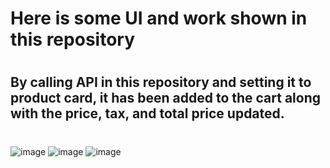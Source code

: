 # Here is some UI and work shown in this repository
#
## By calling API in this repository and setting it to product card, it has been added to the cart along with the price, tax, and total price updated.
#
![image](https://github.com/DeveloperOmarFaruk/react-ema-john-shop/assets/75971859/57f9ed9c-037f-4dd3-8e78-c210f8548c45)
![image](https://github.com/DeveloperOmarFaruk/react-ema-john-shop/assets/75971859/a962c322-aad5-489f-9b72-834f28c33015)
![image](https://github.com/DeveloperOmarFaruk/react-ema-john-shop/assets/75971859/7b9b1ce4-8a6a-4cd6-8a1c-c23851aef3ba)
